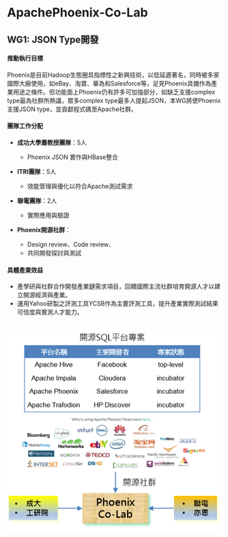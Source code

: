 # ApachePhoenix-Co-Lab

## WG1: JSON Type開發

#### 推動執行目標
Phoenix是目前Hadoop生態圈具指標性之新興技術，以低延遲著名，同時被多家國際大廠使用，如eBay、淘寶、華為和Salesforce等，足見Phoenix具備作為產業用途之條件。但功能面上Phoenix仍有許多可加強部分，如缺乏支援complex type最為社群所熱議，眾多complex type最多人提起JSON，本WG將使Phoenix支援JSON type，並貢獻程式碼至Apache社群。


#### 團隊工作分配

* <b>成功大學蕭教授團隊</b>：5人
  * Phoenix JSON 實作與HBase整合
  
* <b>ITRI團隊</b>：5人
  * 效能管理與優化以符合Apache測試需求
  
* <b>聯電團隊</b>：2人
  * 實際應用與驗證
  
* <b>Phoenix開源社群</b>：
  * Design review、Code review、
  * 共同開發探討與測試

#### 具體產業效益
* 產學研與社群合作開發產業鏈需求項目，回饋國際主流社群培育開源人才以建立開源經濟與產業。
* 運用Yahoo研製之評測工具YCSB作為主要評測工具，提升產業實際測試結果可信度與實測人才能力。

<p align="center">
  <img src="https://github.com/twoss-io/ApachePhoenix-Co-Lab/blob/master/img/phoenix_intro1.png">
</p>
